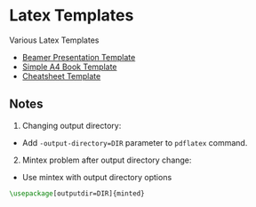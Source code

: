 # Latex Templates

Various Latex Templates

- [Beamer Presentation Template](beamer-presentation/main.tex)
- [Simple A4 Book Template](simple-a4/main.tex)
- [Cheatsheet Template](cheatsheet/main.tex)

## Notes

1. Changing output directory:

- Add `-output-directory=DIR` parameter to `pdflatex` command.

2. Mintex problem after output directory change:

- Use mintex with output directory options

```tex
\usepackage[outputdir=DIR]{minted}
```
